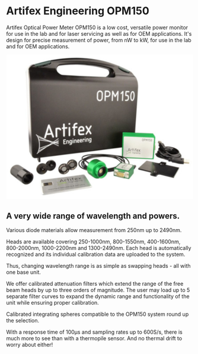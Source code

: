 # Artifex Engineering OPM150
Artifex Optical Power Meter OPM150 is a low cost, versatile power monitor for use in the lab and for laser servicing as well as for OEM applications. It's design for precise measurement of power, from nW to kW, for use in the lab and for OEM applications.


![OPM150 complete set with case](opm150_complete_set_with_case.jpg)


## A very wide range of wavelength and powers.
Various diode materials allow measurement from 250nm up to 2490nm.

Heads are available covering 250-1000nm, 800-1550nm, 400-1600nm, 800-2000nm, 1000-2200nm and 1300-2490nm. Each head is automatically recognized and its individual calibration data are uploaded to the system.

Thus, changing wavelength range is as simple as swapping heads - all with one base unit.

We offer calibrated attenuation filters which extend the range of the free beam heads by up to three orders of magnitude. The user may load up to 5 separate filter curves to expand the dynamic range and functionality of the unit while ensuring proper calibration.

Calibrated integrating spheres compatible to the OPM150 system round up the selection.

With a response time of 100µs and sampling rates up to 600S/s, there is much more to see than with a thermopile sensor. And no thermal drift to worry about either!